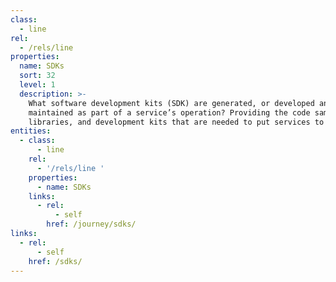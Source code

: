 ```yaml
---
class:
  - line
rel:
  - /rels/line
properties:
  name: SDKs
  sort: 32
  level: 1
  description: >-
    What software development kits (SDK) are generated, or developed and
    maintained as part of a service’s operation? Providing the code samples,
    libraries, and development kits that are needed to put services to use.
entities:
  - class:
      - line
    rel:
      - '/rels/line '
    properties:
      - name: SDKs
    links:
      - rel:
          - self
        href: /journey/sdks/
links:
  - rel:
      - self
    href: /sdks/
---
```

